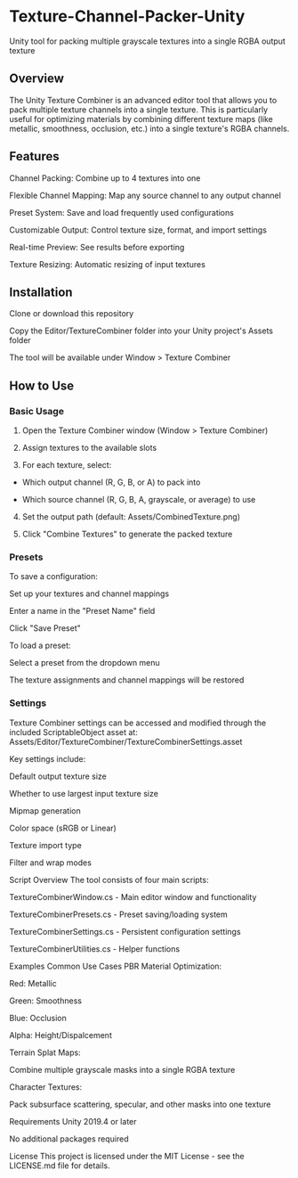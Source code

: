 # Texture-Channel-Packer-Unity
 Unity tool for packing multiple grayscale textures into a single RGBA output texture

## Overview
The Unity Texture Combiner is an advanced editor tool that allows you to pack multiple texture channels into a single texture. This is particularly useful for optimizing materials by combining different texture maps (like metallic, smoothness, occlusion, etc.) into a single texture's RGBA channels.

## Features
Channel Packing: Combine up to 4 textures into one

Flexible Channel Mapping: Map any source channel to any output channel

Preset System: Save and load frequently used configurations

Customizable Output: Control texture size, format, and import settings

Real-time Preview: See results before exporting

Texture Resizing: Automatic resizing of input textures

## Installation
Clone or download this repository

Copy the Editor/TextureCombiner folder into your Unity project's Assets folder

The tool will be available under Window > Texture Combiner

## How to Use
### Basic Usage
1. Open the Texture Combiner window (Window > Texture Combiner)

2. Assign textures to the available slots

3. For each texture, select:

  - Which output channel (R, G, B, or A) to pack into

  - Which source channel (R, G, B, A, grayscale, or average) to use

4. Set the output path (default: Assets/CombinedTexture.png)

5. Click "Combine Textures" to generate the packed texture

### Presets
To save a configuration:

Set up your textures and channel mappings

Enter a name in the "Preset Name" field

Click "Save Preset"

To load a preset:

Select a preset from the dropdown menu

The texture assignments and channel mappings will be restored

### Settings
Texture Combiner settings can be accessed and modified through the included ScriptableObject asset at:
Assets/Editor/TextureCombiner/TextureCombinerSettings.asset

Key settings include:

Default output texture size

Whether to use largest input texture size

Mipmap generation

Color space (sRGB or Linear)

Texture import type

Filter and wrap modes

Script Overview
The tool consists of four main scripts:

TextureCombinerWindow.cs - Main editor window and functionality

TextureCombinerPresets.cs - Preset saving/loading system

TextureCombinerSettings.cs - Persistent configuration settings

TextureCombinerUtilities.cs - Helper functions

Examples
Common Use Cases
PBR Material Optimization:

Red: Metallic

Green: Smoothness

Blue: Occlusion

Alpha: Height/Dispalcement

Terrain Splat Maps:

Combine multiple grayscale masks into a single RGBA texture

Character Textures:

Pack subsurface scattering, specular, and other masks into one texture

Requirements
Unity 2019.4 or later

No additional packages required

License
This project is licensed under the MIT License - see the LICENSE.md file for details.
